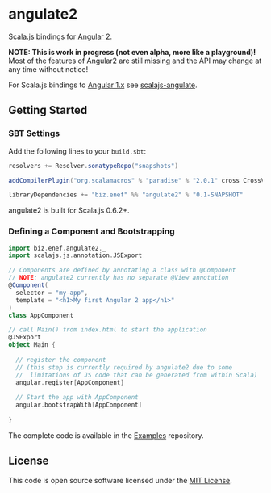 # angulate2
[Scala.js](http://www.scala-js.org/) bindings for [Angular 2](http://www.angular.io).

**NOTE: This is work in progress (not even alpha, more like a playground)!**  
Most of the features of Angular2 are still missing and the API may change at any time without notice!

For Scala.js bindings to [Angular 1.x](https://angularjs.org) see [scalajs-angulate](https://github.com/jokade/scalajs-angulate).

Getting Started
---------------
### SBT Settings
Add the following lines to your `build.sbt`:
```scala
resolvers += Resolver.sonatypeRepo("snapshots")

addCompilerPlugin("org.scalamacros" % "paradise" % "2.0.1" cross CrossVersion.full)

libraryDependencies += "biz.enef" %% "angulate2" % "0.1-SNAPSHOT"
```
angulate2 is built for Scala.js 0.6.2+.

### Defining a Component and Bootstrapping
```scala
import biz.enef.angulate2._
import scalajs.js.annotation.JSExport

// Components are defined by annotating a class with @Component
// NOTE: angulate2 currently has no separate @View annotation
@Component(
  selector = "my-app",
  template = "<h1>My first Angular 2 app</h1>"
)
class AppComponent

// call Main() from index.html to start the application
@JSExport
object Main {
  
  // register the component
  // (this step is currently required by angulate2 due to some
  //  limitations of JS code that can be generated from within Scala)
  angular.register[AppComponent]
  
  // Start the app with AppComponent
  angular.bootstrapWith[AppComponent]
  
}
```
The complete code is available in the [Examples](https://github.com/jokade/angulate2-examples) repository.


License
-------
This code is open source software licensed under the [MIT License](http://opensource.org/licenses/MIT).
